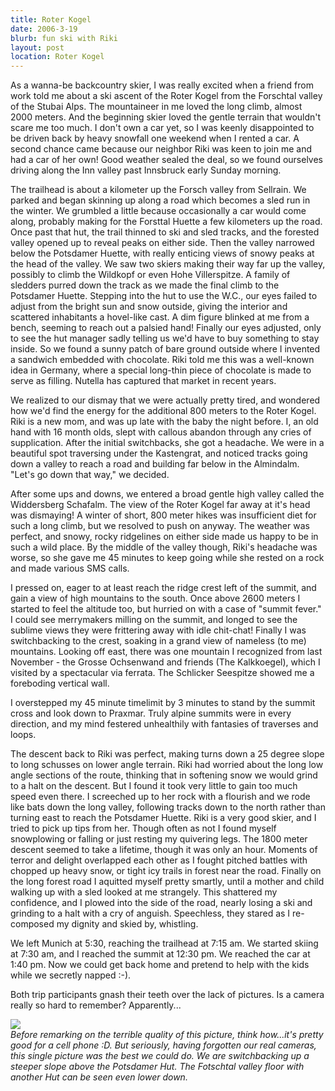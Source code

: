 ```yaml
---
title: Roter Kogel
date: 2006-3-19
blurb: fun ski with Riki
layout: post
location: Roter Kogel
---
```


As a wanna-be backcountry skier, I was really excited when a friend from work told me about a ski ascent of the Roter Kogel from the Forschtal valley of the Stubai Alps. The mountaineer in me loved the long climb, almost 2000 meters. And the beginning skier loved the gentle terrain that wouldn't scare me too much. I don't own a car yet, so I was keenly disappointed to be driven back by heavy snowfall one weekend when I rented a car. A second chance came because our neighbor Riki was keen to join me and had a car of her own! Good weather sealed the deal, so we found ourselves driving along the Inn valley past Innsbruck early Sunday morning.


The trailhead is about a kilometer up the Forsch valley from Sellrain. We parked and began skinning up along a road which becomes a sled run in the winter. We grumbled a little because occasionally a car would come along, probably making for the Forsttal Huette a few kilometers up the road. Once past that hut, the trail thinned to ski and sled tracks, and the forested valley opened up to reveal peaks on either side. Then the valley narrowed below the Potsdamer Huette, with really enticing views of snowy peaks at the head of the valley. We saw two skiers making their way far up the valley, possibly to climb the Wildkopf or even Hohe Villerspitze. A family of sledders purred down the track as we made the final climb to the Potsdamer Huette. Stepping into the hut to use the W.C., our eyes failed to adjust from the bright sun and snow outside, giving the interior and scattered inhabitants a hovel-like cast. A dim figure blinked at me from a bench, seeming to reach out a palsied hand! Finally our eyes adjusted, only to see the hut manager sadly telling us we'd have to buy something to stay inside. So we found a sunny patch of bare ground outside where I invented a sandwich embedded with chocolate. Riki told me this was a well-known idea in Germany, where a special long-thin piece of chocolate is made to serve as filling. Nutella has captured that market in recent years.


We realized to our dismay that we were actually pretty tired, and wondered how we'd find the energy for the additional 800 meters to the Roter Kogel. Riki is a new mom, and was up late with the baby the night before. I, an old hand with 16 month olds, slept with callous abandon through any cries of supplication. After the initial switchbacks, she got a headache. We were in a beautiful spot traversing under the Kastengrat, and noticed tracks going down a valley to reach a road and building far below in the Almindalm. "Let's go down that way," we decided.


After some ups and downs, we entered a broad gentle high valley called the Widdersberg Schafalm. The view of the Roter Kogel far away at it's head was dismaying! A winter of short, 800 meter hikes was insufficient diet for such a long climb, but we resolved to push on anyway. The weather was perfect, and snowy, rocky ridgelines on either side made us happy to be in such a wild place. By the middle of the valley though, Riki's headache was worse, so she gave me 45 minutes to keep going while she rested on a rock and made various SMS calls.


I pressed on, eager to at least reach the ridge crest left of the summit, and gain a view of high mountains to the south. Once above 2600 meters I started to feel the altitude too, but hurried on with a case of "summit fever." I could see merrymakers milling on the summit, and longed to see the sublime views they were frittering away with idle chit-chat! Finally I was switchbacking to the crest, soaking in a grand view of nameless (to me) mountains. Looking off east, there was one mountain I recognized from last November - the Grosse Ochsenwand and friends (The Kalkkoegel), which I visited by a spectacular via ferrata. The Schlicker Seespitze showed me a foreboding vertical wall.


I overstepped my 45 minute timelimit by 3 minutes to stand by the summit cross and look down to Praxmar. Truly alpine summits were in every direction, and my mind festered unhealthily with fantasies of traverses and loops.


The descent back to Riki was perfect, making turns down a 25 degree slope to long schusses on lower angle terrain. Riki had worried about the long low angle sections of the route, thinking that in softening snow we would grind to a halt on the descent. But I found it took very little to gain too much speed even there. I screeched up to her rock with a flourish and we rode like bats down the long valley, following tracks down to the north rather than turning east to reach the Potsdamer Huette. Riki is a very good skier, and I tried to pick up tips from her. Though often as not I found myself snowplowing or falling or just resting my quivering legs. The 1800 meter descent seemed to take a lifetime, though it was only an hour. Moments of terror and delight overlapped each other as I fought pitched battles with chopped up heavy snow, or tight icy trails in forest near the road. Finally on the long forest road I aquitted myself pretty smartly, until a mother and child walking up with a sled looked at me strangely. This shattered my confidence, and I plowed into the side of the road, nearly losing a ski and grinding to a halt with a cry of anguish. Speechless, they stared as I re-composed my dignity and skied by, whistling.


We left Munich at 5:30, reaching the trailhead at 7:15 am. We started skiing at 7:30 am, and I reached the summit at 12:30 pm. We reached the car at 1:40 pm. Now we could get back home and pretend to help with the kids while we secretly napped :-).


Both trip participants gnash their teeth over the lack of pictures. Is a camera really so hard to remember? Apparently...



<a href="images/articles/trips/2006/roterkogel.jpg"><img src="images/articles/trips/2006/roterkogel.jpg"></a><br>
<i>Before remarking on the terrible quality of this picture, think how...it's
pretty good for a cell phone :D. But seriously, having forgotten our real
cameras, this single picture was the best we could do. We are switchbacking up a
steeper slope above the Potsdamer Hut. The Fotschtal valley floor with another
Hut can be seen even lower down.</i>
